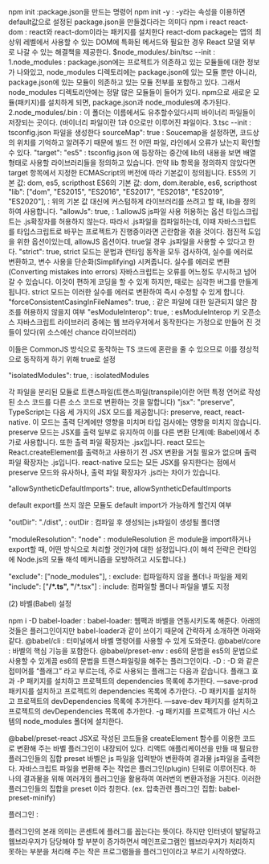 npm init :package.json을 만드는 명령어
npm init -y : -y라는 속성을 이용하면 default값으로 설정된 package.json을 만들겠다라는 의미다
npm i react react-dom : react와 react-dom이라는 패키지를 설치한다
react-dom package는 앱의 최상위 레벨에서 사용할 수 있는 DOM에 특화된 메서드와 필요한 경우 React 모델 외부로 나갈 수 있는 해결책을 제공한다.
$node_modules/.bin/tsc --init :
1.node_modules : package.json에는 프로젝트가 의존하고 있는 모듈들에 대한 정보가 나와있고, node_modules 디렉토리에는 package.json에 있는 모듈 뿐만 아니라, package.json에 있는 모듈이 의존하고 있는 모듈 전부를 포함하고 있다. 그래서 node_modules 디렉토리안에는 정말 많은 모듈들이 들어가 있다. npm으로 새로운 모듈(패키지)를 설치하게 되면, package.json과 node_modules에 추가된다.
2.node_modules/.bin : 이 폴더는 이름에서도 유추할수있다시피 바이너리 파일들이 저장되는 곳이다. (바이너리 파일이란 1과 0으로만 이루어진 파일이다.
3.tsc --init : tsconfig.json 파일을 생성한다
sourceMap": true : Soucemap을 설정하면, 코드상의 위치를 기억하고 알려주기 때문에 빌드 전 어떤 파일, 라인에서 오류가 났는지 확인할 수 있다.
"target": "es5" : tsconfig.json 에 등장하는 중간에 lib의 내용을 보면 배열형태로 사용할 라이브러리들을 정의하고 있습니다. 만약 lib 항목을 정의하지 않았다면 target 항목에서 지정한 ECMAScript의 버전에 따라 기본값이 정의됩니다.
ES5의 기본 값: dom, es5, scripthost
ES6의 기본 값: dom, dom.iterable, es6, scripthost
"lib": ["dom", "ES2015", "ES2016", "ES2017", "ES2018", "ES2019", "ES2020"], : 위의 기본 값 대신에 커스텀하게 라이브러리를 쓰려고 할 때, lib을 정의하여 사용합니다.
"allowJs": true, : 1.allowJS js파일 사용 허용하는 옵션 타입스크립트는 .js확장자를 허용하지 않는다. 따라서 .js파일을 컴파일하는데, 이때 자바스크립트를 타입스크립트로 바꾸는 프로젝트가 진행중이라면 곤란함을 겪을 것이다. 점진적 도입을 위한 옵션이있는데, allowJS 옵션이다. true일 경우 .js파일을 사용할 수 있다고 한다.
"strict": true, strict 모드는 문법과 런타임 동작을 모두 검사하여, 실수를 에러로 변환하고, 변수 사용을 단순화(Simplifying) 시켜줍니다.
실수를 에러로 변환(Converting mistakes into errors)
자바스크립트는 오류를 어느정도 무시하고 넘어갈 수 있습니다. 이것이 편하게 코딩을 할 수 있게 하지만, 때로는 심각한 버그를 만들게 됩니다. strict 모드는 이러한 실수를 에러로 변환하여 즉시 수정할 수 있게 합니다.
"forceConsistentCasingInFileNames": true, : 같은 파일에 대한 일관되지 않은 참조를 허용하지 않을지 여부
 "esModuleInterop": true, : esModuleInterop 키
오픈소스 자바스크립트 라이브러리 중에는 웹 브라우저에서 동작한다는 가정으로 만들어 진 것들이 있다(위 소스에선 chance 라이브러리)

이들은 CommonJS 방식으로 동작하는 TS 코드에 혼란을 줄 수 있으므로 이를 정상적으로 동작하게 하기 위해 true로 설정

"isolatedModules": true, : isolatedModules

각 파일을 분리된 모듈로 트랜스파일(트랜스파일(transpile)이란 어떤 특정 언어로 작성된 소스 코드를 다른 소스 코드로 변환하는 것을 말합니다)
"jsx": "preserve",
TypeScript는 다음 세 가지의 JSX 모드를 제공합니다: preserve, react, react-native. 이 모드는 출력 단계에만 영향을 미치며 타입 검사에는 영향을 미치지 않습니다. preserve 모드는 JSX를 출력 일부로 유지하여 이를 다른 변환 단계(예: Babel)에서 추가로 사용합니다. 또한 출력 파일 확장자는 .jsx입니다. react 모드는 React.createElement를 출력하고 사용하기 전 JSX 변환을 거칠 필요가 없으며 출력 파일 확장자는 .js입니다. react-native 모드는 모든 JSX를 유지한다는 점에서 preserve 모드와 유사하나, 출력 파일 확장자가 .js라는 차이가 있습니다.

"allowSyntheticDefaultImports": true, allowSyntheticDefaultImports

default export를 쓰지 않은 모듈도 default import가 가능하게 할건지 여부

 "outDir": "./dist", : outDir : 컴파일 후 생성되는 js파일이 생성될 폴더명
 
 "moduleResolution": "node" : moduleResolution 은 module을 import하거나 export할 때, 어떤 방식으로 처리할 것인가에 대한 설정입니다.(이 해석 전략은 런타임에 Node.js의 모듈 해석 메커니즘을 모방하려고 시도합니다.)
 
 "exclude": ["node_modules"], :  exclude: 컴파일하지 않을 폴더나 파일을 제외
"include": ["**/*.ts", "**/*.tsx"] : include: 컴파일할 폴더나 파일을 별도 지정

(2) 바벨(Babel) 설정

npm i -D babel-loader : babel-loader: 웹팩과 바벨을 연동시키도록 해준다.
아래의 것들은 플러그인이지만 babel-loader과 같이 쓰이기 때문에 간략하게 소개하면 아래와 같다.
@babel/cli : 터미널에서 바벨 명령어를 사용할 수 있게 도와준다.
@babel/core : 바벨의 핵심 기능을 포함한다.
@babel/preset-env : es6의 문법을 es5의 문법으로 사용할 수 있게끔 es6의 문법을 트랜스파일링을 해주는 플러그인이다.
-D : -D 와 같은 접미어를 “플래그” 라고 부르는데, 주로 사용되는 플래그는 다음과 같습니다.
플래그	효과
-P	패키지를 설치하고 프로젝트의 dependencies 목록에 추가한다.
—save-prod	패키지를 설치하고 프로젝트의 dependencies 목록에 추가한다.
-D	패키지를 설치하고 프로젝트의 devDependencies 목록에 추가한다.
—save-dev	패키지를 설치하고 프로젝트의 devDependencies 목록에 추가한다.
-g	패키지를 프로젝트가 아닌 시스템의 node_modules 폴더에 설치한다.

@babel/preset-react
JSX로 작성된 코드들을 createElement 함수를 이용한 코드로 변환해 주는 바벨 플러그인이 내장되어 있다.
리액트 애플리케이션을 만들 때 필요한 플러그인들의 집합
preset
바벨은 js 파일을 입력받아 변환하여 결과물 js파일을 출력한다.
자바스크립트 파일을 변환해 주는 작업은 플러그인(plugin) 단위로 이루어진다.
하나의 결과물을 위해 여러개의 플러그인을 활용하여 여러번의 변환과정을 거친다.
이러한 플러그인들의 집합을 preset 이라 칭한다. (ex. 압축관련 플러그인 집합: babel-preset-minify)

플러그인 :  

플러그인의 본래 의미는 콘센트에 플러그를 꼽는다는 뜻이다. 하지만 인터넷이 발달하고 웹브라우저가 담당해야 할 부분이 증가하면서 메인프로그램인 웹브라우저가 처리하지 못하는 부분을 처리해 주는 작은 프로그램들을 플러그인이라고 부르기 시작하였다.


